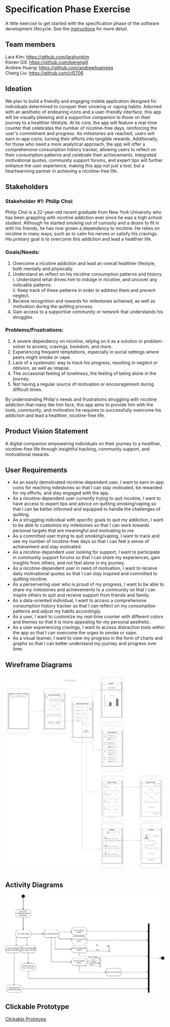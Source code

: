 # Specification Phase Exercise

A little exercise to get started with the specification phase of the software development lifecycle. See the [instructions](instructions.md) for more detail.

## Team members
Lara Kim: https://github.com/larahynkim <br>
Kieren Gill: https://github.com/kierengill <br>
Andrew Huang: https://github.com/andrewhuanggg <br>
Chang Liu: https://github.com/cl5706 <br>

## Ideation 
We plan to build a friendly and engaging mobile application designed for individuals determined to conquer their smoking or vaping habits. Adorned with an aesthetic of endearing icons and a user-friendly interface, this app will be visually pleasing and a supportive companion to those on their journey to a healthier lifestyle. At its core, the app will feature a real-time counter that celebrates the number of nicotine-free days, reinforcing the user's commitment and progress. As milestones are reached, users will earn in-app coins, turning their efforts into tangible rewards. Additionally, for those who need a more analytical approach, the app will offer a comprehensive consumption history tracker, allowing users to reflect on their consumption patterns and celebrate their achievements. Integrated motivational quotes, community support forums, and expert tips will further enhance the user experience, making this app not just a tool, but a heartwarming partner in achieving a nicotine-free life. 

## Stakeholders

### Stakeholder #1: Philip Choi  
Philip Choi is a 22-year-old recent graduate from New York University who has been grappling with nicotine addiction ever since he was a high school student. Although he started smoking out of curiosity and a desire to fit in with his friends, he has now grown a dependency to nicotine. He relies on nicotine in many ways, such as to calm his nerves or satisfy his cravings. His primary goal is to overcome this addiction and lead a healthier life.   
### Goals/Needs: 
1. Overcome a nicotine addiction and lead an overall healthier lifestyle, both mentally and physically. 
2. Understand an reflect on his nicotine consumption patterns and history. <br>
	i. Understand what drives him to indulge in nicotine, and uncover any noticable patterns. <br>
	ii. Keep track of these patterns in order to address them and prevent neglect. <br>
3. Receive recognition and rewards for milestones achieved, as well as motivation during the quitting process. 
4. Gain access to a supportive community or network that understands his struggles. 

### Problems/Frustrations:
1. A severe dependency on nicotine, relying on it as a solution or problem-solver to anxiety, cravings, boredom, and more. 
2. Experiencing frequent temptations, especially in social settings where peers might smoke or vape. 
3. Lack of a systematic way to track his progress, resulting in neglect or oblivion, as well as relapse. 
4. The occasional feeling of loneliness, the feeling of being alone in the journey.   
5. Not having a regular source of motivation or encouragement during difficult times. 

By understanding Philip's needs and frustrations struggling with nicotine addiction that many like him face, this app aims to provide him with the tools, community, and motivation he requires to successfully overcome his addiction and lead a healthier, nicotine-free life.

## Product Vision Statement

A digital companion empowering individuals on their journey to a healthier, nicotine-free life through insightful tracking, community support, and motivational rewards. 

## User Requirements

* As an easily demotivated nicotine-dependent user, I want to earn in-app coins for reaching milestones so that I can stay motivated, be rewarded for my efforts, and stay engaged with the app. 
* As a nicotine-dependent user currently trying to quit nicotine, I want to have access to expert tips and advice on quitting smoking/vaping so that I can be better informed and equipped to handle the challenges of quitting.
* As a struggling individual with specific goals to quit my addiction, I want to be able to customize my milestones so that I can work towards personal targets that are meaningful and motivating to me.
* As a committed user trying to quit smoking/vaping, I want to track and see my number of nicotine-free days so that I can feel a sense of achievement and stay motivated.
* As a nicotine-dependent user looking for support, I want to participate in community support forums so that I can share my experiences, gain insights from others, and not feel alone in my journey.
* As a nicotine-dependent user in need of motivation, I want to receive daily motivational quotes so that I can stay inspired and committed to quitting nicotine.
* As a perservering user who is proud of my progress, I want to be able to share my milestones and achievements to a community so that I can inspire others to quit and receive support from friends and family.
* As a data-oriented individual, I want to access a comprehensive consumption history tracker so that I can reflect on my consumption patterns and adjust my habits accordingly.
* As a user, I want to customize my real-time counter with different colors and themes so that it is more appealing for my personal aesthetic. 
* As a user experiencing cravings, I want to access distraction tools within the app so that I can overcome the urges to smoke or vape. 
* As a visual learner, I want to view my progress in the form of charts and graphs so that I can better understand my journey and progress over time. 

## Wireframe Diagrams

![Alt text](7196f91ac8def4884540047ae60e7e2.png)

## Activity Diagrams

![Alt text](0c754e65a3616fd235e70ead00140a2.png)

## Clickable Prototype

[Clickable Prototype](https://www.figma.com/proto/8OcCgQFUwQruSJyB0u7IJx/SWE-Project-1?page-id=0%3A1&type=design&node-id=1-2&viewport=349%2C234%2C0.31&t=hFNplcxoskbgAaYB-1&scaling=scale-down&starting-point-node-id=1%3A2&mode=design)